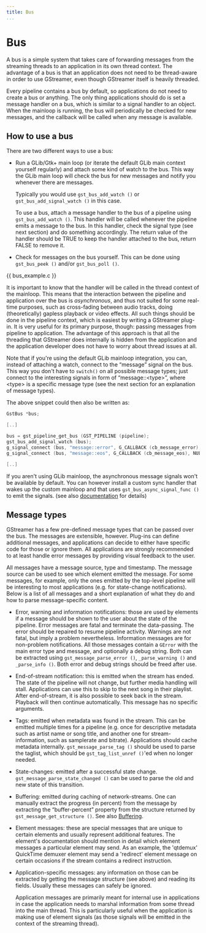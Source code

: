 ```yaml
---
title: Bus
...
```


# Bus

A bus is a simple system that takes care of forwarding messages from the
streaming threads to an application in its own thread context. The
advantage of a bus is that an application does not need to be
thread-aware in order to use GStreamer, even though GStreamer itself is
heavily threaded.

Every pipeline contains a bus by default, so applications do not need to
create a bus or anything. The only thing applications should do is set a
message handler on a bus, which is similar to a signal handler to an
object. When the mainloop is running, the bus will periodically be
checked for new messages, and the callback will be called when any
message is available.

## How to use a bus

There are two different ways to use a bus:

  - Run a GLib/Gtk+ main loop (or iterate the default GLib main context
    yourself regularly) and attach some kind of watch to the bus. This
    way the GLib main loop will check the bus for new messages and
    notify you whenever there are messages.

    Typically you would use `gst_bus_add_watch ()` or
    `gst_bus_add_signal_watch ()` in this case.

    To use a bus, attach a message handler to the bus of a pipeline
    using `gst_bus_add_watch ()`. This handler will be called whenever
    the pipeline emits a message to the bus. In this handler, check the
    signal type (see next section) and do something accordingly. The
    return value of the handler should be TRUE to keep the handler
    attached to the bus, return FALSE to remove it.

  - Check for messages on the bus yourself. This can be done using
    `gst_bus_peek ()` and/or `gst_bus_poll ()`.


{{ bus_example.c }}

It is important to know that the handler will be called in the thread
context of the mainloop. This means that the interaction between the
pipeline and application over the bus is *asynchronous*, and thus not
suited for some real-time purposes, such as cross-fading between audio
tracks, doing (theoretically) gapless playback or video effects. All
such things should be done in the pipeline context, which is easiest by
writing a GStreamer plug-in. It is very useful for its primary purpose,
though: passing messages from pipeline to application. The advantage of
this approach is that all the threading that GStreamer does internally
is hidden from the application and the application developer does not
have to worry about thread issues at all.

Note that if you're using the default GLib mainloop integration, you
can, instead of attaching a watch, connect to the “message” signal on
the bus. This way you don't have to `switch()` on all possible message
types; just connect to the interesting signals in form of
“message::\<type\>”, where \<type\> is a specific message type (see
the next section for an explanation of message types).

The above snippet could then also be written as:

``` c
GstBus *bus;

[..]

bus = gst_pipeline_get_bus (GST_PIPELINE (pipeline);
gst_bus_add_signal_watch (bus);
g_signal_connect (bus, "message::error", G_CALLBACK (cb_message_error), NULL);
g_signal_connect (bus, "message::eos", G_CALLBACK (cb_message_eos), NULL);

[..]

```

If you aren't using GLib mainloop, the asynchronous message signals
won't be available by default. You can however install a custom sync
handler that wakes up the custom mainloop and that uses
`gst_bus_async_signal_func ()` to emit the signals. (see also
[documentation](http://gstreamer.freedesktop.org/data/doc/gstreamer/stable/gstreamer/html/GstBus.html)
for details)

## Message types

GStreamer has a few pre-defined message types that can be passed over
the bus. The messages are extensible, however. Plug-ins can define
additional messages, and applications can decide to either have specific
code for those or ignore them. All applications are strongly recommended
to at least handle error messages by providing visual feedback to the
user.

All messages have a message source, type and timestamp. The message
source can be used to see which element emitted the message. For some
messages, for example, only the ones emitted by the top-level pipeline
will be interesting to most applications (e.g. for state-change
notifications). Below is a list of all messages and a short explanation
of what they do and how to parse message-specific content.

  - Error, warning and information notifications: those are used by
    elements if a message should be shown to the user about the state of
    the pipeline. Error messages are fatal and terminate the
    data-passing. The error should be repaired to resume pipeline
    activity. Warnings are not fatal, but imply a problem nevertheless.
    Information messages are for non-problem notifications. All those
    messages contain a `GError` with the main error type and message,
    and optionally a debug string. Both can be extracted using
    `gst_message_parse_error
                                            ()`, `_parse_warning ()` and `_parse_info ()`. Both error and debug
    strings should be freed after use.

  - End-of-stream notification: this is emitted when the stream has
    ended. The state of the pipeline will not change, but further media
    handling will stall. Applications can use this to skip to the next
    song in their playlist. After end-of-stream, it is also possible to
    seek back in the stream. Playback will then continue automatically.
    This message has no specific arguments.

  - Tags: emitted when metadata was found in the stream. This can be
    emitted multiple times for a pipeline (e.g. once for descriptive
    metadata such as artist name or song title, and another one for
    stream-information, such as samplerate and bitrate). Applications
    should cache metadata internally. `gst_message_parse_tag
                                            ()` should be used to parse the taglist, which should be
    `gst_tag_list_unref ()`'ed when no longer needed.

  - State-changes: emitted after a successful state change.
    `gst_message_parse_state_changed ()` can be used to parse the old
    and new state of this transition.

  - Buffering: emitted during caching of network-streams. One can
    manually extract the progress (in percent) from the message by
    extracting the “buffer-percent” property from the structure returned
    by `gst_message_get_structure
                                                    ()`. See also [Buffering](manual/advanced/buffering.md).

  - Element messages: these are special messages that are unique to
    certain elements and usually represent additional features. The
    element's documentation should mention in detail which element
    messages a particular element may send. As an example, the 'qtdemux'
    QuickTime demuxer element may send a 'redirect' element message on
    certain occasions if the stream contains a redirect instruction.

  - Application-specific messages: any information on those can be
    extracted by getting the message structure (see above) and reading
    its fields. Usually these messages can safely be ignored.

    Application messages are primarily meant for internal use in
    applications in case the application needs to marshal information
    from some thread into the main thread. This is particularly useful
    when the application is making use of element signals (as those
    signals will be emitted in the context of the streaming thread).
